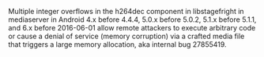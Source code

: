 Multiple integer overflows in the h264dec component in libstagefright in mediaserver in Android 4.x before 4.4.4, 5.0.x before 5.0.2, 5.1.x before 5.1.1, and 6.x before 2016-06-01 allow remote attackers to execute arbitrary code or cause a denial of service (memory corruption) via a crafted media file that triggers a large memory allocation, aka internal bug 27855419.